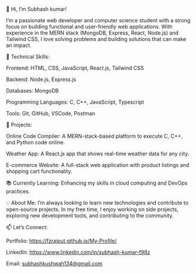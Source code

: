 👋 Hi, I’m Subhash kumar!

I’m a passionate web developer and computer science student with a strong focus on building functional and user-friendly web applications. With experience in the MERN stack (MongoDB, Express, React, Node.js) and Tailwind CSS, I love solving problems and building solutions that can make an impact.

🔧 Technical Skills:

Frontend: HTML, CSS, JavaScript, React.js, Tailwind CSS

Backend: Node.js, Express.js

Databases: MongoDB

Programming Languages: C, C++, JavaScript, Typescript

Tools: Git, GitHub, VSCode, Postman


🚀 Projects:

Online Code Compiler: A MERN-stack-based platform to execute C, C++, and Python code online.

Weather App: A React.js app that shows real-time weather data for any city.

E-commerce Website: A full-stack web application with product listings and shopping cart functionality.


📚 Currently Learning: Enhancing my skills in cloud computing and DevOps practices.

💡 About Me: I’m always looking to learn new technologies and contribute to open-source projects. In my free time, I enjoy working on side projects, exploring new development tools, and contributing to the community.

📫 Let’s Connect:

Portfolio: https://fzrajput.github.io/My-Profile/

LinkedIn: https://www.linkedin.com/in/subhash-kumar-f98z

Email: subhashkushwah134@gmail.com
